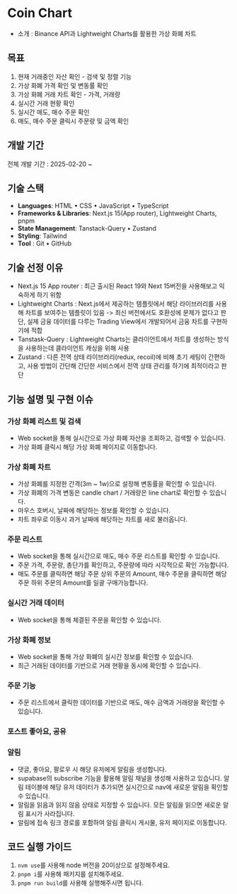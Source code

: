 # Coin Chart
- 소개 : Binance API과 Lightweight Charts를 활용한 가상 화폐 차트 

## 목표
1. 현재 거래중인 자산 확인 - 검색 및 정렬 기능
2. 가상 화폐 가격 확인 및 변동률 확인
3. 가상 화폐 거래 차트 확인 - 가격, 거래량
4. 실시간 거래 현황 확인
5. 실시간 매도, 매수 주문 확인
6. 매도, 매수 주문 클릭시 주문량 및 금액 확인

## 개발 기간
  전체 개발 기간 : 2025-02-20 ~ <br>

## 기술 스택
- **Languages**: HTML • CSS • JavaScript • TypeScript
- **Frameworks & Libraries**: Next.js 15(App router), Lightweight Charts, pnpm
- **State Management**: Tanstack-Query • Zustand
- **Styling**: Tailwind
- **Tool** : Git • GitHub

## 기술 선정 이유

- Next.js 15 App router : 최근 출시된 React 19와 Next 15버전을 사용해보고 익숙하게 하기 위함
- Lightweight Charts : Next.js에서 제공하는 템플릿에서 해당 라이브러리를 사용해 차트를 보여주는 템플릿이 있음 -> 최신 버전에서도 호환성에 문제가 없다고 판단, 실제 금융 데이터를 다루는 Trading View에서 개발되어서 금융 차트를 구현하기에 적합
- Tanstask-Query : Lightweight Charts는 클라이언트에서 차트를 생성하는 방식을 사용하는데 클라이언트 캐싱을 위해 사용
- Zustand : 다른 전역 상태 라이브러리(redux, recoil)에 비해 초기 세팅이 간편하고, 사용 방법이 간단해 간단한 서비스에서 전역 상태 관리를 하기에 최적이라고 판단

## 기능 설명 및 구현 이슈

### 가상 화폐 리스트 및 검색
- Web socket을 통해 실시간으로 가상 화폐 자산을 조회하고, 검색할 수 있습니다.
- 가상 화폐 클릭시 해당 가상 화폐 페이지로 이동합니다.

### 가상 화폐 차트
- 가상 화폐를 지정한 간격(3m ~ 1w)으로 설정해 변동률을 확인할 수 있습니다.
- 가상 화폐의 가격 변동은 candle chart / 거래량은 line chart로 확인할 수 있습니다.
- 마우스 호버시, 날짜에 해당하는 정보를 확인할 수 있습니다.
- 차트 좌우로 이동시 과거 날짜에 해당하는 차트를 새로 불러옵니다.

### 주문 리스트
- Web socket을 통해 실시간으로 매도, 매수 주문 리스트를 확인할 수 있습니다.
- 주문 가격, 주문량, 총단가를 확인하고, 주문량에 따라 시각적으로 확인 가능합니다.
- 매도 주문를 클릭하면 해당 주문 상위 주문의 Amount, 매수 주문을 클릭하면 해당 주문 하위 주문의 Amount를 일괄 구매가능합니다.

### 실시간 거래 데이터
- Web socket을 통해 체결된 주문을 확인할 수 있습니다.

### 가상 화폐 정보
- Web socket을 통해 가상 화폐의 실시간 정보를 확인할 수 있습니다.
- 최근 거래된 데이터를 기반으로 거래 현황을 동시에 확인할 수 있습니다.

### 주문 기능
- 주문 리스트에서 클릭한 데이터를 기반으로 매도, 매수 금액과 거래량을 확인할 수 있습니다.

### 포스트 좋아요, 공유

### 알림
- 댓글, 좋아요, 팔로우 시 해당 유저에게 알림을 생성합니다.
- supabase의 subscribe 기능을 활용해 알림 채널을 생성해 사용하고 있습니다. 알림 테이블에 해당 유저 데이터가 추가되면 실시간으로 nav에 새로운 알림을 확인할 수 있습니다.
- 알림을 읽음과 읽지 않음 상태로 지정할 수 있습니다. 모든 알림을 읽으면 새로운 알림 표시가 사라집니다.
- 알림에 접속 링크 경로를 포함하여 알림 클릭시 게시물, 유저 페이지로 이동합니다.

## 코드 실행 가이드

1. `nvm use`를 사용해 node 버전을 20이상으로 설정해주세요.
2. `pnpm i`를 사용해 패키지를 설치해주세요.
3. `pnpm run build`를 사용해 실행해주시면 됩니다.

